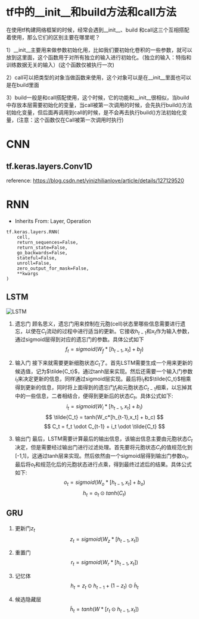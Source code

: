 # tf中的__init__和build方法和call方法
在使用tf构建网络框架的时候，经常会遇到__init__、build 和call这三个互相搭配着使用，那么它们的区别主要在哪里呢？

1）__init__主要用来做参数初始化用，比如我们要初始化卷积的一些参数，就可以放到这里面，这个函数用于对所有独立的输入进行初始化。（独立的输入：特指和训练数据无关的输入）(这个函数仅被执行一次)

2）call可以把类型的对象当做函数来使用，这个对象可以是在__init__里面也可以是在build里面

3）build一般是和call搭配使用，这个时候，它的功能和__init__很相似，当build中存放本层需要初始化的变量，当call被第一次调用的时候，会先执行build()方法初始化变量，但后面再调用到call的时候，是不会再去执行build()方法初始化变量，(注意：这个函数仅在Call被第一次调用时执行)


# CNN
## tf.keras.layers.Conv1D
reference: https://blog.csdn.net/yinizhilianlove/article/details/127129520

# RNN
* Inherits From: Layer, Operation
```
tf.keras.layers.RNN(
    cell,
    return_sequences=False,
    return_state=False,
    go_backwards=False,
    stateful=False,
    unroll=False,
    zero_output_for_mask=False,
    **kwargs
)
```


## LSTM

![LSTM](./image/LSTM.png)

1. 遗忘门
    顾名思义，遗忘门用来控制在元胞(cell)状态里哪些信息需要进行遗忘，以使在$C_t$流动的过程中进行适当的更新。它接收$h_{t-1}$和$x_t$作为输入参数，通过sigmoid层得到对应的遗忘门的参数。具体公式如下
    $$
        f_t=sigmoid(W_f*[h_{t-1},x_t]+b_f)
    $$

2. 输入门
   接下来就需要更新细胞状态${C_t}$了。首先LSTM需要生成一个用来更新的候选值，记为$\tilde{C_t}$，通过tanh层来实现。然后还需要一个输入门参数$i_t$来决定更新的信息，同样通过sigmoid层实现。最后将$i_t$和$\tilde{C_t}$相乘得到更新的信息，同时将上面得到的遗忘门$f_t$和元胞状态$C_{t-1}$相乘，以忘掉其中的一些信息，二者相结合，便得到更新后的状态$C_t$。具体公式如下:
    $$
        i_t = sigmoid(W_i*[h_{t-1},x_t]+b_i) 
    $$
    $$
        \tilde{C_t} = tanh(W_c*[h_{t-1},x_t] + b_c)
    $$
    $$
        C_t = f_t \odot C_{t-1} + i_t \odot \tilde{C_t} 
    $$
3. 输出门
    最后，LSTM需要计算最后的输出信息，该输出信息主要由元胞状态$C_t$决定，但是需要经过输出门进行过滤处理。首先要将元胞状态$C_t$的值规范化到[-1,1]，这通过tanh层来实现。然后依然由一个sigmoid层得到输出门参数$o_t$，最后将$o_t$和规范化后的元胞状态进行点乘，得到最终过滤后的结果。具体公式如下:
    $$
        o_t = sigmoid(W_o*[h_{t-1},x_t] + b_o)
    $$
    $$
        h_t = o_t \odot tanh(C_t)
    $$

## GRU

1. 更新门$z_t$
   $$
    z_t = sigmoid(W_z*[h_{t-1},x_t])
   $$
   
2. 重置门
   $$
   r_t = sigmoid(W_r * [h_{t-1},x_t])
   $$
3. 记忆体
   $$
   h_t = z_t{\odot}h_{t-1} + (1-z_t) \odot \tilde{h}_t
   $$
4. 候选隐藏层
   $$
        \tilde{h}_t = tanh(W * [r_t\odot{h_{t-1}},x_t])
   $$
   